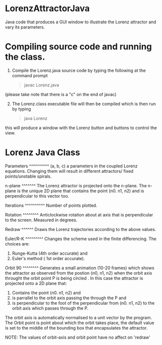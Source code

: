 # LorenzAttractorJava
Java code that produces a GUI window to illustrate the Lorenz attractor and vary its parameters.

# Compiling source code and running the class.


1. Compile the Lorenz.java source code by typing the following at the command prompt 

   > javac Lorenz.java 

(please take note that there is a "c" on the end of javac)

2. The Lorenz.class executable file will then be compiled which is then run by typing 
    > java Lorenz

this will produce a window with the Lorenz button and buttons to control the view.


# Lorenz Java Class

Parameters
^^^^^^^^^^
(a, b, c) a parameters in the coupled Lorenz equations.
Changing them will result in different attractors/
fixed points/unstable spirals.


n-plane
^^^^^^^
The Lorenz attractor is projected onto the n-plane.
The n-plane is the unique 2D plane that contains the point
(n0. n1, n2) and is perpendicular to this vector too.

Iterations
^^^^^^^^^^
Number of points plotted.

Rotation
^^^^^^^^
Anticlockwise rotation about at axis that is perpendicular
to the screen. Measured in degrees.

Redraw
^^^^^^
Draws the Lorenz trajectories according to the above values.

Euler/R-K
^^^^^^^^^
Changes the scheme used in the finite differencing. The choices are:
1. Runge-Kutta (4th order accurate) and 
2. Euler's method ( 1st order accurate). 

Orbit 90
^^^^^^^^
Generates a small animation (10-20 frames) which shows the
attractor as observed from the postion (n0, n1, n2) when the 
orbit axis throught the orbit point P is being circled . 
In this case the attractor is projected onto a 2D plane that:
1. Contains the point (n0. n1, n2) and
2. is parrallel to the orbit axis passing the through the P and
3. is perpendicular to the foot of the perpendicular from (n0. n1, n2) to 
   the orbit axis which passes through the P.

The orbit axis is automatically
normalised to a unit vector by the program. 
The Orbit point is point about which the orbit takes place, the
default value is set to the middle of the bounding box that 
encapsulates the attractor.

NOTE: The values of orbit-axis and orbit point have no affect on 'redraw'
